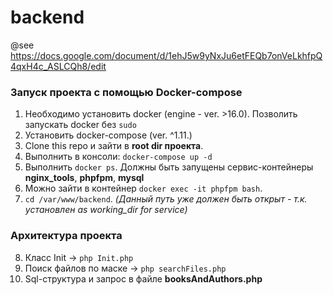 # backend 
@see https://docs.google.com/document/d/1ehJ5w9yNxJu6etFEQb7onVeLkhfpQ4qxH4c_ASLCQh8/edit

### Запуск проекта c помощью Docker-compose

1. Необходимо установить docker (engine - ver. >16.0). Позволить запускать docker без `sudo`
2. Установить docker-compose (ver. ^1.11.)
3. Clone this repo и зайти в **root dir проекта**.
4. Выполнить в консоли: `docker-compose up -d`
5. Выполнить `docker ps`. Должны быть запущены сервис-контейнеры **nginx_tools**, **phpfpm**, **mysql**
6. Можно зайти в контейнер `docker exec -it phpfpm bash`. 
7. `cd /var/www/backend`. *(Данный путь уже должен быть открыт - т.к. установлен as working_dir for service)*

### Архитектура проекта

8. Класс Init -> `php Init.php`
9. Поиск файлов по маске -> `php searchFiles.php`
10. Sql-структура и запрос в файле **booksAndAuthors.php**






